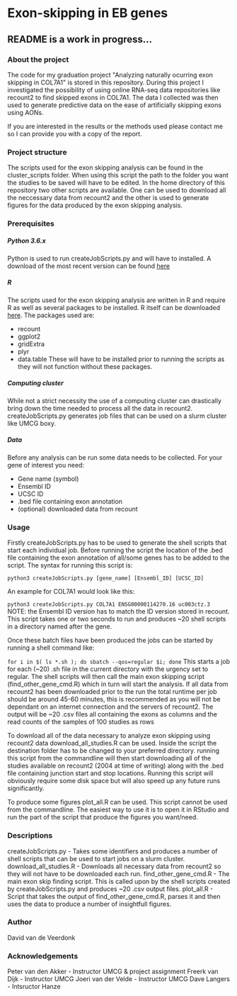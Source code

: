 # Exon-skipping in EB genes
## README is a work in progress...

### About the project
The code for my graduation project "Analyzing naturally ocurring exon skipping in COL7A1" is stored in this repository. During this project I investigated the possibility of using online RNA-seq data repositories like recount2 to find skipped exons in COL7A1. The data I collected was then used to generate predictive data on the ease of artificially skipping exons using AONs.

If you are interested in the results or the methods used please contact me so I can provide you with a copy of the report.

### Project structure
The scripts used for the exon skipping analysis can be found in the cluster_scripts folder. When using this script the path to the folder you want the studies to be saved will have to be edited. In the home directory of this repository two other scripts are available. One can be used to download all the neccessary data from recount2 and the other is used to generate figures for the data produced by the exon skipping analysis.

### Prerequisites
##### Python 3.6.x
Python is used to run createJobScripts.py and will have to installed. A download of the most recent version can be found [here](https://www.python.org/downloads/)
##### R
The scripts used for the exon skipping analysis are written in R and require R as well as several packages to be installed. R itself can be downloaded [here](https://www.r-project.org/).
The packages used are:
* recount
* ggplot2
* gridExtra
* plyr
* data.table
These will have to be installed prior to running the scripts as they will not function without these packages.

##### Computing cluster
While not a strict necessity the use of a computing cluster can drastically bring down the time needed to process all the data in recount2. createJobScripts.py generates job files that can be used on a slurm cluster like UMCG boxy.

##### Data
Before any analysis can be run some data needs to be collected. For your gene of interest you need:
* Gene name (symbol)
* Ensembl ID
* UCSC ID
* .bed file containing exon annotation
* (optional) downloaded data from recount

### Usage
Firstly createJobScripts.py has to be used to generate the shell scripts that start each individual job. Before running the script the location of the .bed file containing the exon annotation of all/some genes has to be added to the script. The syntax for running this script is: 

`python3 createJobScripts.py [gene_name] [Ensembl_ID] [UCSC_ID]`

An example for COL7A1 would look like this: 

`python3 createJobScripts.py COL7A1 ENSG00000114270.16 uc003ctz.3`
NOTE: the Ensembl ID version has to match the ID version stored in recount.
This script takes one or two seconds to run and produces ~20 shell scripts in a directory named after the gene.

Once these batch files have been produced the jobs can be started by running a shell command like:

`for i in $( ls *.sh ); do sbatch --qos=regular $i; done`
This starts a job for each (~20) .sh file in the current directory with the urgency set to regular. The shell scripts will then call the main exon skipping script (find_other_gene_cmd.R) which in turn will start the analysis. If all data from recount2 has been downloaded prior to the run the total runtime per job should be around 45-60 minutes, this is recommended as you will not be dependant on an internet connection and the servers of recount2. The output will be ~20 .csv files all containing the exons as columns and the read counts of the samples of 100 studies as rows

To download all of the data necessary to analyze exon skipping using recount2 data download_all_studies.R can be used. Inside the script the destination folder has to be changed to your preferred directory. running this script from the commandline will then start downloading all of the studies available on recount2 (2004 at time of writing) along with the .bed file containing junction start and stop locations. Running this script will obviously require some disk space but will also speed up any future runs significantly.

To produce some figures plot_all.R can be used. This script cannot be used from the commandline. The easiest way to use it is to open it in RStudio and run the part of the script that produce the figures you want/need.

### Descriptions
createJobScripts.py - Takes some identifiers and produces a number of shell scripts that can be used to start jobs on a slurm cluster.
download_all_studies.R - Downloads all necessary data from recount2 so they will not have to be downloaded each run.
find_other_gene_cmd.R - The main exon skip finding script. This is called upon by the shell scripts created by createJobScripts.py and produces ~20 .csv output files.
plot_all.R - Script that takes the output of find_other_gene_cmd.R, parses it and then uses the data to produce a number of insightfull figures.

### Author
David van de Veerdonk

### Acknowledgements
Peter van den Akker - Instructor UMCG & project assignment
Freerk van Dijk - Instructor UMCG
Joeri van der Velde - Instructor UMCG
Dave Langers - Intsructor Hanze
